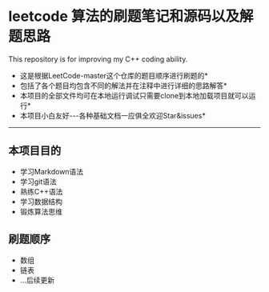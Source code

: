 # leetcode 算法的刷题笔记和源码以及解题思路
This repository is for improving my C++ coding ability.  
* 这是根据LeetCode-master这个仓库的题目顺序进行刷题的*  
* 包括了各个题目均包含不同的解法并在注释中进行详细的思路解答*  
* 本项目的全部文件均可在本地运行调试只需要clone到本地加载项目就可以运行*  
* 本项目小白友好---各种基础文档一应俱全欢迎Star&issues*  
***  
  
## 本项目目的  
  * 学习Markdown语法  
  * 学习git语法  
  * 熟练C++语法  
  * 学习数据结构  
  * 锻炼算法思维  
    
## 刷题顺序  
  * 数组  
  * 链表  
  * ...后续更新  
